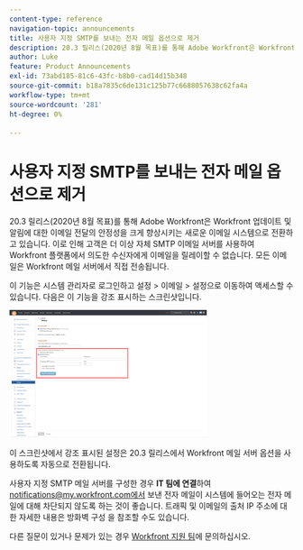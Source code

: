 ```yaml
---
content-type: reference
navigation-topic: announcements
title: 사용자 지정 SMTP를 보내는 전자 메일 옵션으로 제거
description: 20.3 릴리스(2020년 8월 목표)를 통해 Adobe Workfront은 Workfront 업데이트 및 알림에 대한 이메일 전달의 안정성을 크게 향상시키는 새로운 이메일 시스템으로 전환하고 있습니다. 이로 인해 고객은 더 이상 자체 SMTP 이메일 서버를 사용하여 Workfront 플랫폼에서 의도한 수신자에게 이메일을 릴레이할 수 없습니다. 모든 이메일은 Workfront 메일 서버에서 직접 전송됩니다.
author: Luke
feature: Product Announcements
exl-id: 73abd185-81c6-43fc-b8b0-cad14d15b348
source-git-commit: b18a7835c6de131c125b77c6688057638c62fa4a
workflow-type: tm+mt
source-wordcount: '281'
ht-degree: 0%

---
```


# 사용자 지정 SMTP를 보내는 전자 메일 옵션으로 제거

20.3 릴리스(2020년 8월 목표)를 통해 Adobe Workfront은 Workfront 업데이트 및 알림에 대한 이메일 전달의 안정성을 크게 향상시키는 새로운 이메일 시스템으로 전환하고 있습니다. 이로 인해 고객은 더 이상 자체 SMTP 이메일 서버를 사용하여 Workfront 플랫폼에서 의도한 수신자에게 이메일을 릴레이할 수 없습니다. 모든 이메일은 Workfront 메일 서버에서 직접 전송됩니다.

이 기능은 시스템 관리자로 로그인하고 설정 > 이메일 > 설정으로 이동하여 액세스할 수 있습니다. 다음은 이 기능을 강조 표시하는 스크린샷입니다.

![전자 메일 서버 설정](assets/email-server-settings-350x226.png)

이 스크린샷에서 강조 표시된 설정은 20.3 릴리스에서 Workfront 메일 서버 옵션을 사용하도록 자동으로 전환됩니다.

사용자 지정 SMTP 메일 서버를 구성한 경우 **IT 팀에 연결**&#x200B;하여 notifications@my.workfront.com에서 보낸 전자 메일이 시스템에 들어오는 전자 메일에 대해 차단되지 않도록 하는 것이 좋습니다. 트래픽 및 이메일의 출처 IP 주소에 대한 자세한 내용은 방화벽 구성 을 참조할 수도 있습니다.

다른 질문이 있거나 문제가 있는 경우 [Workfront 지원 팀](https://experienceleague.adobe.com/ko?support-tab=home#support)에 문의하십시오.
